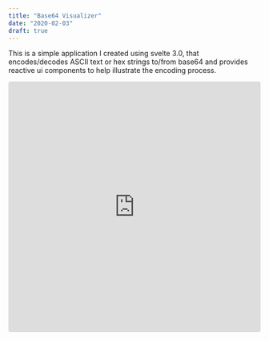 ```yaml
---
title: "Base64 Visualizer"
date: "2020-02-03"
draft: true
---
```

This is a simple application I created using svelte 3.0, that encodes/decodes ASCII text or hex strings to/from base64 and provides reactive ui components to help illustrate the encoding process.

<iframe
     src="https://codesandbox.io/embed/github/a-luna/svelte-base64?codemirror=1&fontsize=12&hidenavigation=1&theme=dark&runonclick=1&view=preview"
     style="width:100%; height:500px; border:0; border-radius: 4px; overflow:hidden;"
     title="svelte-base64"
     allow="geolocation; microphone; camera; midi; vr; accelerometer; gyroscope; payment; ambient-light-sensor; encrypted-media; usb"
     sandbox="allow-modals allow-forms allow-popups allow-scripts allow-same-origin"
   ></iframe>
